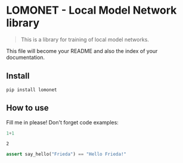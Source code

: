 
# LOMONET - Local Model Network library
> This is a library for training of local model networks.


This file will become your README and also the index of your documentation.

## Install

`pip install lomonet`

## How to use

Fill me in please! Don't forget code examples:

```python
1+1
```




    2



```python
assert say_hello("Frieda") == "Hello Frieda!"
```
